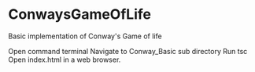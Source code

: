 # ConwaysGameOfLife
Basic implementation of Conway's Game of life

Open command terminal
Navigate to Conway_Basic sub directory
Run tsc
Open index.html in a web browser.